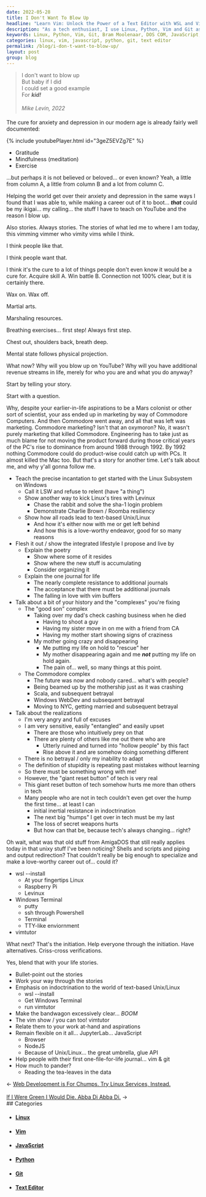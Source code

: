 ```yaml
---
date: 2022-05-28
title: I Don't Want To Blow Up
headline: "Learn Vim: Unlock the Power of a Text Editor with WSL and Vimtutor"
description: "As a tech enthusiast, I use Linux, Python, Vim and Git as my go-to tools. I'm a big fan of Bram Moolenaar's plain old Vim from 1991, as it's more future-proof and resistant to obsolescence. Are you looking to learn Vim? I'm encouraging you to do so - just type `wsl --install` in a DOS COM to get started. Vim is a powerful tool and is much more fundamental than the full web stack."
keywords: Linux, Python, Vim, Git, Bram Moolenaar, DOS COM, JavaScript, NodeJS, Text Editor, Terminal, Sun
categories: linux, vim, javascript, python, git, text editor
permalink: /blog/i-don-t-want-to-blow-up/
layout: post
group: blog
---
```



> I don't want to blow up<br />
> But baby if I did<br />
> I could set a good example<br />
> For ***kid!***<br />
> <br />
> <cite>&#151;Mike Levin, 2022</cite><br />

The cure for anxiety and depression in our modern age is already fairly well
documented:

{% include youtubePlayer.html id="3geZ5EVZg7E" %}

- Gratitude
- Mindfulness (meditation)
- Exercise

...but perhaps it is not believed or beloved... or even known? Yeah, a little
from column A, a little from column B and a lot from column C.

Helping the world get over their anxiety and depression in the same ways I
found that I was able to, while making a career out of it to boot... ***that***
could be my ikigai... my calling... the stuff I have to teach on YouTube and
the reason I blow up.

Also stories. Always stories. The stories of what led me to where I am today,
this vimming vimmer who vimity vims while I think.

I think people like that.

I think people want that.

I think it's the cure to a lot of things people don't even know it would be a
cure for. Acquire skill A. Win battle B. Connection not 100% clear, but it is
certainly there.

Wax on. Wax off.

Martial arts.

Marshaling resources.

Breathing exercises... first step! Always first step.

Chest out, shoulders back, breath deep.

Mental state follows physical projection.

What now? Why will you blow up on YouTube? Why will you have additional revenue
streams in life, merely for who you are and what you do anyway?

Start by telling your story.

Start with a question.

Why, despite your earlier-in-life aspirations to be a Mars colonist or other
sort of scientist, your ass ended up in marketing by way of Commodore
Computers. And then Commodore went away, and all that was left was marketing.
Commodore marketing? Isn't that an oxymoron? No, it wasn't purely marketing
that killed Commodore. Engineering has to take just as much blame for not
moving the product forward during those critical years of the PC's rise to
dominance from around 1988 through 1992. By 1992 nothing Commodore could do
product-wise could catch up with PCs. It almost killed the Mac too. But that's
a story for another time. Let's talk about me, and why y'all gonna follow me.

- Teach the precise incantation to get started with the Linux Subsystem on
  Windows
  - Call it LSW and refuse to relent (have "a thing")
  - Show another way to kick Linux's tires with Levinux
    - Chase the rabbit and solve the sha-1 login problem
    - Demonstrate Charlie Brown / Roomba resiliency
  - Show how all roads lead to text-based Unix/Linux
    - And how it's either now with me or get left behind
    - And how this is a love-worthy endeavor, good for so many reasons
- Flesh it out / show the integrated lifestyle I propose and live by
  - Explain the poetry
    - Show where some of it resides
    - Show where the new stuff is accumulating
    - Consider organizing it
  - Explain the one journal for life
    - The nearly complete resistance to additional journals
    - The acceptance that there must be additional journals
    - The falling in love with vim buffers
- Talk about a bit of your history and the "complexes" you're fixing
  - The "good son" complex
    - Taking over my dad's check cashing business when he died
      - Having to shoot a guy
      - Having my sister move in on me with a friend from CA
      - Having my mother start showing signs of craziness
    - My mother going crazy and disappearing
      - Me putting my life on hold to "rescue" her
      - My mother disappearing again and me ***not*** putting my life on hold
        again.
      - The pain of... well, so many things at this point.
  - The Commodore complex
    - The future was now and nobody cared... what's with people?
    - Being beamed up by the mothership just as it was crashing
    - Scala, and subsequent betrayal
    - Windows WebDev and subsequent betrayal
    - Moving to NYC, getting married and subsequent betrayal
- Talk about the realizations
  - I'm very angry and full of excuses
  - I am very sensitive, easily "entangled" and easily upset
    - There are those who intuitively prey on that
    - There are plenty of others like me out there who are
      - Utterly ruined and turned into "hollow people" by this fact
      - Rise above it and are somehow doing something different
  - There is no betrayal / only my inability to adapt
  - The definition of stupidity is repeating past mistakes without learning
  - So there must be something wrong with me!
  - However, the "giant reset button" of tech is very real
  - This giant reset button of tech somehow hurts me more than others in tech
  - Many people who are not in tech couldn't even get over the hump the first
    time... at least I can
    - initial inertial resistance in indoctrination
    - The next big "humps" I get over in tech must be my last
    - The loss of secret weapons hurts
    - But how can that be, because tech's always changing... right?

Oh wait, what was that old stuff from AmigaDOS that still really applies today
in that unixy stuff I've been noticing? Shells and scripts and piping and
output redirection? That couldn't really be big enough to specialize and make a
love-worthy career out of... could it?

- wsl --install
  - At your fingertips Linux
  - Raspberry Pi
  - Levinux
- Windows Terminal
  - putty
  - ssh through Powershell
  - Terminal
  - TTY-like enviornment
- vimtutor

What next? That's the initiation. Help everyone through the initiation. Have
alternatives. Criss-cross verifications.

Yes, blend that with your life stories.

- Bullet-point out the stories
- Work your way through the stories
- Emphasis on indoctrination to the world of text-based Unix/Linux
  - wsl --install
  - Get Windows Terminal
  - run vimtutor
- Make the bandwagon excessively clear... *BOOM*
- The vim show / you can too! vimtutor
- Relate them to your work at-hand and aspirations
- Remain flexible on it all... JupyterLab... JavaScript
  - Browser
  - NodeJS
  - Because of Unix/Linux... the great umbrella, glue API
- Help people with their first one-file-for-life journal... vim & git
- How much to pander?
  - Reading the tea-leaves in the data


<div class="arrow-links"><div class="post-nav-prev"><span class="arrow">&larr;&nbsp;</span><a href="/blog/web-development-is-for-chumps-try-linux-services-instead/">Web Development is For Chumps. Try Linux Services, Instead.</a></div> &nbsp; <div class="post-nav-next"><a href="/blog/if-i-were-green-i-would-die-abba-di-abba-di/">If I Were Green I Would Die. Abba Di Abba Di.</a><span class="arrow">&nbsp;&rarr;</span></div></div>
## Categories

<ul>
<li><h4><a href='/linux/'>Linux</a></h4></li>
<li><h4><a href='/vim/'>Vim</a></h4></li>
<li><h4><a href='/javascript/'>JavaScript</a></h4></li>
<li><h4><a href='/python/'>Python</a></h4></li>
<li><h4><a href='/git/'>Git</a></h4></li>
<li><h4><a href='/text-editor/'>Text Editor</a></h4></li></ul>
